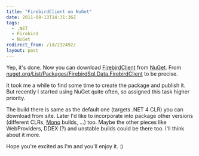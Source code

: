 ```yaml
---
title: "FirebirdClient on NuGet"
date: 2011-08-13T14:31:36Z
tags:
  - .NET
  - Firebird
  - NuGet
redirect_from: /id/232492/
layout: post
---
```

Yep, it's done. Now you can download [FirebirdClient][1] from [NuGet][2]. From [nuget.org/List/Packages/FirebirdSql.Data.FirebirdClient][3] to be precise.

It took me a while to find some time to create the package and publish it. But recently I started using NuGet quite often, so assigned this task higher priority.

The build there is same as the default one (targets .NET 4 CLR) you can download from site. Later I'd like to incorporate into package other versions (different CLRs, [Mono][4] builds, ...) too. Maybe the other pieces like WebProviders, DDEX (?) and unstable builds could be there too. I'll think about it more.

Hope you're excited as I'm and you'll enjoy it. :)

[1]: http://www.firebirdsql.org/en/net-provider/
[2]: http://nuget.org
[3]: http://nuget.org/List/Packages/FirebirdSql.Data.FirebirdClient
[4]: http://www.mono-project.com/